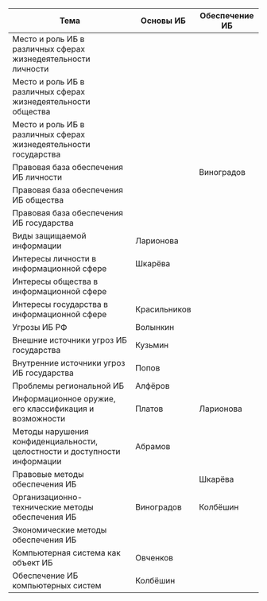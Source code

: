 | Тема | Основы ИБ | Обеспечение ИБ |
| --- | --- | --- |
| Место и роль ИБ в различных сферах жизнедеятельности личности |  |  |
| Место и роль ИБ в различных сферах жизнедеятельности общества |  |  |
| Место и роль ИБ в различных сферах жизнедеятельности государства |  |  |
| Правовая база обеспечения ИБ личности |  | Виноградов |
| Правовая база обеспечения ИБ общества |  |  |
| Правовая база обеспечения ИБ государства |  |  |
| Виды защищаемой информации | Ларионова |  |
| Интересы личности в информационной сфере | Шкарёва |  |
| Интересы общества в информационной сфере |  |  |
| Интересы государства в информационной сфере | Красильников |  |
| Угрозы ИБ РФ | Волынкин |  |
| Внешние источники угроз ИБ государства | Кузьмин |  |
| Внутренние источники угроз ИБ государства | Попов |  |
| Проблемы региональной ИБ | Алфёров |  |
| Информационное оружие, его классификация и возможности | Платов | Ларионова |
| Методы нарушения конфиденциальности, целостности и доступности информации | Абрамов |  |
| Правовые методы обеспечения ИБ |  | Шкарёва |
| Организационно-технические методы обеспечения ИБ | Виноградов | Колбёшин |
| Экономические методы обеспечения ИБ |  |  |
| Компьютерная система как объект ИБ | Овченков |  |
| Обеспечение ИБ компьютерных систем | Колбёшин |  |
